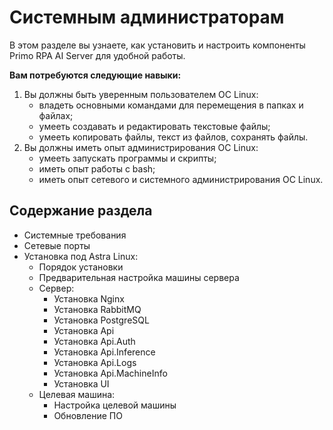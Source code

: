 # Системным администраторам

В этом разделе вы узнаете, как установить и настроить компоненты Primo RPA AI Server для удобной работы.

**Вам потребуются следующие навыки:**
1. Вы должны быть уверенным пользователем ОС Linux:
   *	владеть основными командами для перемещения в папках и файлах;
   *	умееть создавать и редактировать текстовые файлы;
   *	умееть копировать файлы, текст из файлов, сохранять файлы.
1. Вы должны иметь опыт администрирования ОС Linux:
   * умееть запускать программы и скрипты;
   * иметь опыт работы c bash;
   * иметь опыт сетевого и системного администрирования ОС Linux.


## Содержание раздела
* Системные требования
* Сетевые порты
* Установка под Astra Linux:
  * Порядок установки
  * Предварительная настройка машины сервера
  * Сервер:
    *  Установка Nginx
    *  Установка RabbitMQ
    *  Установка PostgreSQL
    *  Установка Api
    *  Установка Api.Auth
    *  Установка Api.Inference
    *  Установка Api.Logs
    *  Установка Api.MachineInfo
    *  Установка UI
  * Целевая машина:
    * Настройка целевой машины
    * Обновление ПО 
